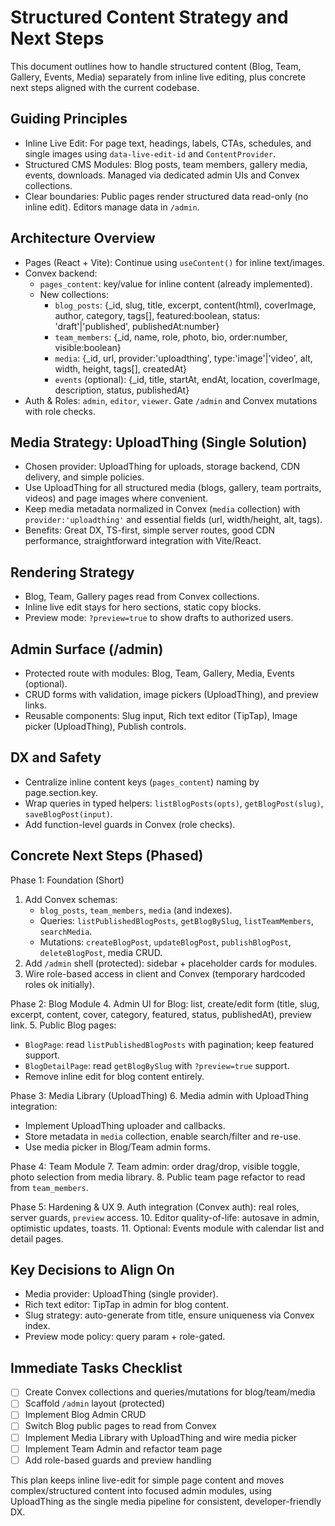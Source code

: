 # Structured Content Strategy and Next Steps

This document outlines how to handle structured content (Blog, Team, Gallery, Events, Media) separately from inline live editing, plus concrete next steps aligned with the current codebase.

## Guiding Principles
- Inline Live Edit: For page text, headings, labels, CTAs, schedules, and single images using `data-live-edit-id` and `ContentProvider`.
- Structured CMS Modules: Blog posts, team members, gallery media, events, downloads. Managed via dedicated admin UIs and Convex collections.
- Clear boundaries: Public pages render structured data read-only (no inline edit). Editors manage data in `/admin`.

## Architecture Overview
- Pages (React + Vite): Continue using `useContent()` for inline text/images.
- Convex backend:
  - `pages_content`: key/value for inline content (already implemented).
  - New collections:
    - `blog_posts`: {_id, slug, title, excerpt, content(html), coverImage, author, category, tags[], featured:boolean, status: 'draft'|'published', publishedAt:number}
    - `team_members`: {_id, name, role, photo, bio, order:number, visible:boolean}
    - `media`: {_id, url, provider:'uploadthing', type:'image'|'video', alt, width, height, tags[], createdAt}
    - `events` (optional): {_id, title, startAt, endAt, location, coverImage, description, status, publishedAt}
- Auth & Roles: `admin`, `editor`, `viewer`. Gate `/admin` and Convex mutations with role checks.

## Media Strategy: UploadThing (Single Solution)
- Chosen provider: UploadThing for uploads, storage backend, CDN delivery, and simple policies.
- Use UploadThing for all structured media (blogs, gallery, team portraits, videos) and page images where convenient.
- Keep media metadata normalized in Convex (`media` collection) with `provider:'uploadthing'` and essential fields (url, width/height, alt, tags).
- Benefits: Great DX, TS-first, simple server routes, good CDN performance, straightforward integration with Vite/React.

## Rendering Strategy
- Blog, Team, Gallery pages read from Convex collections.
- Inline live edit stays for hero sections, static copy blocks.
- Preview mode: `?preview=true` to show drafts to authorized users.

## Admin Surface (/admin)
- Protected route with modules: Blog, Team, Gallery, Media, Events (optional).
- CRUD forms with validation, image pickers (UploadThing), and preview links.
- Reusable components: Slug input, Rich text editor (TipTap), Image picker (UploadThing), Publish controls.

## DX and Safety
- Centralize inline content keys (`pages_content`) naming by page.section.key.
- Wrap queries in typed helpers: `listBlogPosts(opts)`, `getBlogPost(slug)`, `saveBlogPost(input)`.
- Add function-level guards in Convex (role checks).

## Concrete Next Steps (Phased)

Phase 1: Foundation (Short)
1. Add Convex schemas:
   - `blog_posts`, `team_members`, `media` (and indexes).
   - Queries: `listPublishedBlogPosts`, `getBlogBySlug`, `listTeamMembers`, `searchMedia`.
   - Mutations: `createBlogPost`, `updateBlogPost`, `publishBlogPost`, `deleteBlogPost`, media CRUD.
2. Add `/admin` shell (protected): sidebar + placeholder cards for modules.
3. Wire role-based access in client and Convex (temporary hardcoded roles ok initially).

Phase 2: Blog Module
4. Admin UI for Blog: list, create/edit form (title, slug, excerpt, content, cover, category, featured, status, publishedAt), preview link.
5. Public Blog pages:
   - `BlogPage`: read `listPublishedBlogPosts` with pagination; keep featured support.
   - `BlogDetailPage`: read `getBlogBySlug` with `?preview=true` support.
   - Remove inline edit for blog content entirely.

Phase 3: Media Library (UploadThing)
6. Media admin with UploadThing integration:
   - Implement UploadThing uploader and callbacks.
   - Store metadata in `media` collection, enable search/filter and re-use.
   - Use media picker in Blog/Team admin forms.

Phase 4: Team Module
7. Team admin: order drag/drop, visible toggle, photo selection from media library.
8. Public team page refactor to read from `team_members`.

Phase 5: Hardening & UX
9. Auth integration (Convex auth): real roles, server guards, `preview` access.
10. Editor quality-of-life: autosave in admin, optimistic updates, toasts.
11. Optional: Events module with calendar list and detail pages.

## Key Decisions to Align On
- Media provider: UploadThing (single provider).
- Rich text editor: TipTap in admin for blog content.
- Slug strategy: auto-generate from title, ensure uniqueness via Convex index.
- Preview mode policy: query param + role-gated.

## Immediate Tasks Checklist
- [ ] Create Convex collections and queries/mutations for blog/team/media
- [ ] Scaffold `/admin` layout (protected)
- [ ] Implement Blog Admin CRUD
- [ ] Switch Blog public pages to read from Convex
- [ ] Implement Media Library with UploadThing and wire media picker
- [ ] Implement Team Admin and refactor team page
- [ ] Add role-based guards and preview handling

This plan keeps inline live-edit for simple page content and moves complex/structured content into focused admin modules, using UploadThing as the single media pipeline for consistent, developer-friendly DX.
